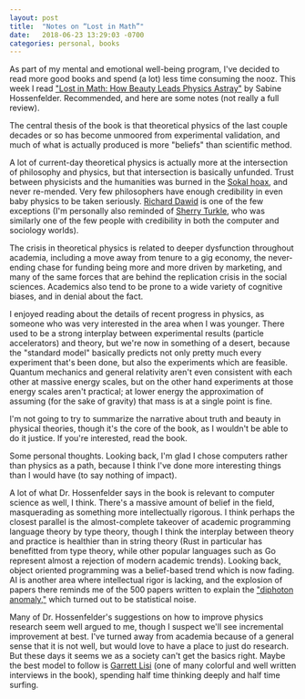 ```yaml
---
layout: post
title:  "Notes on “Lost in Math”"
date:   2018-06-23 13:29:03 -0700
categories: personal, books
---
```

As part of my mental and emotional well-being program, I've decided to read more good books and spend (a lot) less time consuming the nooz. This week I read ["Lost in Math: How Beauty Leads Physics Astray"](https://www.amazon.com/Lost-Math-Beauty-Physics-Astray/dp/0465094252) by Sabine Hossenfelder. Recommended, and here are some notes (not really a full review).

The central thesis of the book is that theoretical physics of the last couple decades or so has become unmoored from experimental validation, and much of what is actually produced is more "beliefs" than scientific method.

A lot of current-day theoretical physics is actually more at the intersection of philosophy and physics, but that intersection is basically unfunded. Trust between physicists and the humanities was burned in the [Sokal hoax](https://en.wikipedia.org/wiki/Sokal_affair), and never re-mended. Very few philosophers have enough credibility in even baby physics to be taken seriously. [Richard Dawid](http://homepage.univie.ac.at/richard.dawid/) is one of the few exceptions (I'm personally also reminded of [Sherry Turkle](http://www.mit.edu/~sturkle/), who was similarly one of the few people with credibility in both the computer and sociology worlds).

The crisis in theoretical physics is related to deeper dysfunction throughout academia, including a move away from tenure to a gig economy, the never-ending chase for funding being more and more driven by marketing, and many of the same forces that are behind the replication crisis in the social sciences. Academics also tend to be prone to a wide variety of cognitive biases, and in denial about the fact.

I enjoyed reading about the details of recent progress in physics, as someone who was very interested in the area when I was younger. There used to be a strong interplay between experimental results (particle accelerators) and theory, but we're now in something of a desert, because the "standard model" basically predicts not only pretty much every experiment that's been done, but also the experiments which are feasible. Quantum mechanics and general relativity aren't even consistent with each other at massive energy scales, but on the other hand experiments at those energy scales aren't practical; at lower energy the approximation of assuming (for the sake of gravity) that mass is at a single point is fine.

I'm not going to try to summarize the narrative about truth and beauty in physical theories, though it's the core of the book, as I wouldn't be able to do it justice. If you're interested, read the book.

Some personal thoughts. Looking back, I'm glad I chose computers rather than physics as a path, because I think I've done more interesting things than I would have (to say nothing of impact).

A lot of what Dr. Hossenfelder says in the book is relevant to computer science as well, I think. There's a massive amount of belief in the field, masquerading as something more intellectually rigorous. I think perhaps the closest parallel is the almost-complete takeover of academic programming language theory by type theory, though I think the interplay between theory and practice is healthier than in string theory (Rust in particular has benefitted from type theory, while other popular languages such as Go represent almost a rejection of modern academic trends). Looking back, object oriented programming was a belief-based trend which is now fading. AI is another area where intellectual rigor is lacking, and the explosion of papers there reminds me of the 500 papers written to explain the ["diphoton anomaly,"](https://en.wikipedia.org/wiki/750_GeV_diphoton_excess) which turned out to be statistical noise.

Many of Dr. Hossenfelder's suggestions on how to improve physics research seem well argued to me, though I suspect we'll see incremental improvement at best. I've turned away from academia because of a general sense that it is not well, but would love to have a place to just do research. But these days it seems we as a society can't get the basics right. Maybe the best model to follow is [Garrett Lisi](https://en.wikipedia.org/wiki/Antony_Garrett_Lisi) (one of many colorful and well written interviews in the book), spending half time thinking deeply and half time surfing.